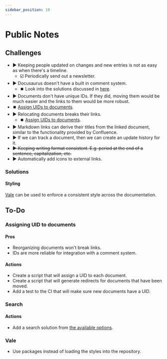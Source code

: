 ```yaml
---
sidebar_position: 10
---
```


# Public Notes

## Challenges

- ▶️ Keeping people updated on changes and new entries is not as easy as when there's a timeline.
  - ☑️ Periodically send out a newsletter.
- ▶️ Docusaurus doesn't have a built in comment system.
  - ⏹️ Look into the solutions discussed in [here](https://docusaurus.io/feature-requests/p/comments-in-documents-or-blogs).
- ▶️ Documents don't have unique IDs. If they did, moving them would be much easier and the links to them would be more robust.
 - ⏹️ [Assign UIDs to documents](#assigning-uid-to-documents).
- ▶️ Relocating documents breaks their links.
  - ⏹️ [Assign UIDs to documents](#assigning-uid-to-documents).
- ▶️ Markdown links can derive their titles from the linked document, similar to the functionality provided by Confluence.
- ▶️ If we can track a document, then we can create an update history for it.
- ~~▶️ Keeping writing format consistent. E.g. period at the end of a sentence, capitalization, etc.~~
- ▶️ Automatically add icons to external links.

### Solutions

#### Styling

[Vale](https://github.com/errata-ai/vale) can be used to enforce a consistent style across the documentation.

## To-Do

### Assigning UID to documents

#### Pros

- Reorganizing documents won't break links.
- IDs are more reliable for integration with a comment system.

#### Actions

- Create a script that will assign a UID to each document.
- Create a script that will generate redirects for documents that have been moved.
- Add a test to the CI that will make sure new documents have a UID.

### Search

#### Actions

- Add a search solution from [the available options](https://docusaurus.io/docs/search).

### Vale

- Use packages instead of loading the styles into the repository.
